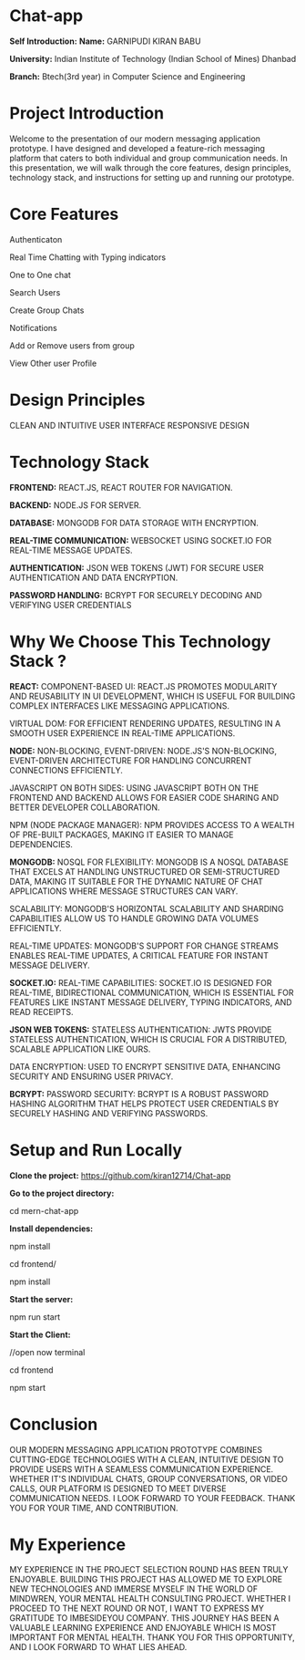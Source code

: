 # Chat-app
**Self Introduction:**
**Name:** GARNIPUDI KIRAN BABU

**University:** Indian Institute of Technology (Indian School of Mines) Dhanbad

**Branch:** Btech(3rd year) in Computer Science and Engineering

# Project Introduction
Welcome to the presentation of our modern messaging
application prototype. I have designed and developed a 
feature-rich messaging platform that caters to both individual
and group communication needs. In this presentation, we will
walk through the core features, design principles, technology
stack, and instructions for setting up and running our prototype.

# Core Features

Authenticaton
 
Real Time Chatting with Typing indicators

One to One chat

Search Users

Create Group Chats

Notifications

Add or Remove users from group

View Other user Profile

# Design Principles
CLEAN AND INTUITIVE USER INTERFACE
RESPONSIVE DESIGN

# Technology Stack
**FRONTEND:** REACT.JS, REACT ROUTER FOR NAVIGATION.

**BACKEND:** NODE.JS FOR SERVER.

**DATABASE:** MONGODB FOR DATA STORAGE WITH ENCRYPTION.

**REAL-TIME COMMUNICATION:** WEBSOCKET USING SOCKET.IO FOR REAL-TIME MESSAGE UPDATES.

**AUTHENTICATION:** JSON WEB TOKENS (JWT) FOR SECURE USER AUTHENTICATION AND DATA ENCRYPTION.

**PASSWORD HANDLING:** BCRYPT FOR SECURELY DECODING AND VERIFYING USER CREDENTIALS

# Why We Choose This Technology Stack ?
**REACT:**
COMPONENT-BASED UI: REACT.JS PROMOTES MODULARITY AND REUSABILITY IN UI
DEVELOPMENT, WHICH IS USEFUL FOR BUILDING COMPLEX INTERFACES LIKE MESSAGING
APPLICATIONS.

VIRTUAL DOM: FOR EFFICIENT RENDERING UPDATES, RESULTING IN A SMOOTH USER EXPERIENCE
IN REAL-TIME APPLICATIONS.

**NODE:**
NON-BLOCKING, EVENT-DRIVEN: NODE.JS'S NON-BLOCKING, EVENT-DRIVEN ARCHITECTURE
FOR HANDLING CONCURRENT CONNECTIONS EFFICIENTLY.

JAVASCRIPT ON BOTH SIDES: USING JAVASCRIPT BOTH ON THE FRONTEND AND BACKEND
ALLOWS FOR EASIER CODE SHARING AND BETTER DEVELOPER COLLABORATION.

NPM (NODE PACKAGE MANAGER): NPM PROVIDES ACCESS TO A WEALTH OF PRE-BUILT
PACKAGES, MAKING IT EASIER TO MANAGE DEPENDENCIES.

**MONGODB:**
NOSQL FOR FLEXIBILITY: MONGODB IS A NOSQL DATABASE THAT EXCELS AT HANDLING
UNSTRUCTURED OR SEMI-STRUCTURED DATA, MAKING IT SUITABLE FOR THE DYNAMIC NATURE OF
CHAT APPLICATIONS WHERE MESSAGE STRUCTURES CAN VARY.

SCALABILITY: MONGODB'S HORIZONTAL SCALABILITY AND SHARDING CAPABILITIES ALLOW US
TO HANDLE GROWING DATA VOLUMES EFFICIENTLY.

REAL-TIME UPDATES: MONGODB'S SUPPORT FOR CHANGE STREAMS ENABLES REAL-TIME
UPDATES, A CRITICAL FEATURE FOR INSTANT MESSAGE DELIVERY.


**SOCKET.IO:**
REAL-TIME CAPABILITIES: SOCKET.IO IS DESIGNED FOR REAL-TIME, BIDIRECTIONAL
COMMUNICATION, WHICH IS ESSENTIAL FOR FEATURES LIKE INSTANT MESSAGE DELIVERY, TYPING
INDICATORS, AND READ RECEIPTS.

**JSON WEB TOKENS:**
STATELESS AUTHENTICATION: JWTS PROVIDE STATELESS AUTHENTICATION, WHICH IS CRUCIAL
FOR A DISTRIBUTED, SCALABLE APPLICATION LIKE OURS.

DATA ENCRYPTION: USED TO ENCRYPT SENSITIVE DATA, ENHANCING SECURITY AND ENSURING
USER PRIVACY.

**BCRYPT:**
PASSWORD SECURITY: BCRYPT IS A ROBUST PASSWORD HASHING ALGORITHM THAT HELPS
PROTECT USER CREDENTIALS BY SECURELY HASHING AND VERIFYING PASSWORDS.

# Setup and Run Locally


**Clone the project:**
https://github.com/kiran12714/Chat-app
  
**Go to the project directory:**

  cd mern-chat-app
  
**Install dependencies:**

  npm install
  
  cd frontend/
  
  npm install
  
**Start the server:**

  npm run start
  
**Start the Client:**

  //open now terminal
  
  cd frontend
  
  npm start


# Conclusion

OUR MODERN MESSAGING APPLICATION PROTOTYPE COMBINES CUTTING-EDGE TECHNOLOGIES
WITH A CLEAN, INTUITIVE DESIGN TO PROVIDE USERS WITH A SEAMLESS COMMUNICATION
EXPERIENCE. WHETHER IT'S INDIVIDUAL CHATS, GROUP CONVERSATIONS, OR VIDEO CALLS, OUR
PLATFORM IS DESIGNED TO MEET DIVERSE COMMUNICATION NEEDS. I LOOK FORWARD TO YOUR
FEEDBACK. THANK YOU FOR YOUR TIME, AND CONTRIBUTION.

# My Experience

MY EXPERIENCE IN THE PROJECT SELECTION ROUND HAS BEEN TRULY ENJOYABLE. BUILDING THIS
PROJECT HAS ALLOWED ME TO EXPLORE NEW TECHNOLOGIES AND IMMERSE MYSELF IN THE WORLD
OF MINDWREN, YOUR MENTAL HEALTH CONSULTING PROJECT.
WHETHER I PROCEED TO THE NEXT ROUND OR NOT, I WANT TO EXPRESS MY GRATITUDE TO
IMBESIDEYOU COMPANY. THIS JOURNEY HAS BEEN A VALUABLE LEARNING EXPERIENCE AND
ENJOYABLE WHICH IS MOST IMPORTANT FOR MENTAL HEALTH. THANK YOU FOR THIS OPPORTUNITY,
AND I LOOK FORWARD TO WHAT LIES AHEAD.


